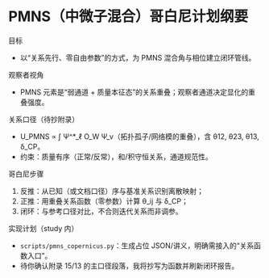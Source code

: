 # PMNS（中微子混合）哥白尼计划纲要

目标
- 以“关系先行、零自由参数”的方式，为 PMNS 混合角与相位建立闭环管线。

观察者视角
- PMNS 元素是“弱通道 + 质量本征态”的关系重叠；观察者通道决定显化的重叠强度。

关系口径（待抄附录）
- U_PMNS ∝ ∫ Ψ^*_ℓ O_W Ψ_ν（拓扑孤子/网络模的重叠），含 θ12, θ23, θ13, δ_CP。
- 约束：质量有序（正常/反常），和/积守恒关系，通道规范性。

哥白尼步骤
1) 反推：从已知（或文档口径）序与基准关系识别离散映射；
2) 正推：用重叠关系函数（零参数）计算 θ_ij 与 δ_CP；
3) 闭环：与参考口径对比，不合则迭代关系而非调参。

实现计划（study 内）
- `scripts/pmns_copernicus.py`：生成占位 JSON/讲义，明确需接入的“关系函数入口”。
- 待你确认附录 15/13 的主口径段落，我将抄写为函数并刷新闭环报告。

